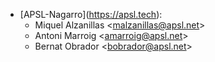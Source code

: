 - \[APSL-Nagarro\](<https://apsl.tech>):
  - Miquel Alzanillas \<<malzanillas@apsl.net>\>
  - Antoni Marroig \<<amarroig@apsl.net>\>
  - Bernat Obrador \<<bobrador@apsl.net>\>
